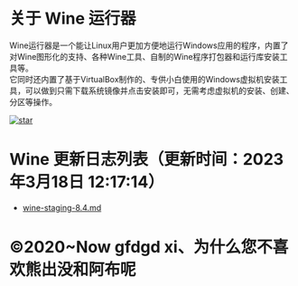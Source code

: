 # 关于 Wine 运行器  
Wine运行器是一个能让Linux用户更加方便地运行Windows应用的程序，内置了对Wine图形化的支持、各种Wine工具、自制的Wine程序打包器和运行库安装工具等。  
它同时还内置了基于VirtualBox制作的、专供小白使用的Windows虚拟机安装工具，可以做到只需下载系统镜像并点击安装即可，无需考虑虚拟机的安装、创建、分区等操作。  

[![star](https://gitee.com/gfdgd-xi/deep-wine-runner/badge/star.svg?theme=dark)](https://gitee.com/gfdgd-xi/deep-wine-runner/stargazers)  

# Wine 更新日志列表（更新时间：2023年3月18日 12:17:14）  
- [wine-staging-8.4.md](wine-staging-8.4.md)  

# ©2020~Now gfdgd xi、为什么您不喜欢熊出没和阿布呢